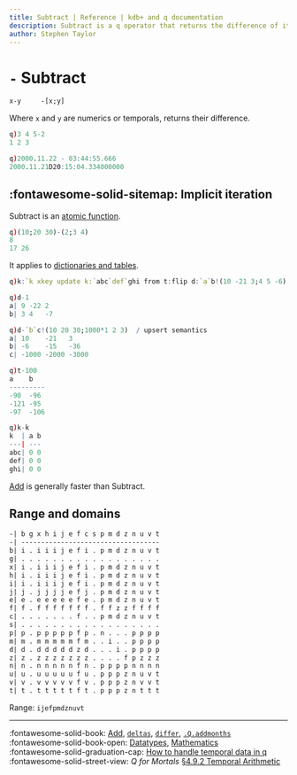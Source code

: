 ```yaml
---
title: Subtract | Reference | kdb+ and q documentation
description: Subtract is a q operator that returns the difference of its arguments for a wide range of datatypes.
author: Stephen Taylor
---
```

# `-` Subtract


```txt
x-y     -[x;y]
```

Where `x` and `y` are numerics or temporals, returns their 
difference.

```q
q)3 4 5-2
1 2 3

q)2000.11.22 - 03:44:55.666
2000.11.21D20:15:04.334000000
```


## :fontawesome-solid-sitemap: Implicit iteration

Subtract is an [atomic function](../basics/atomic.md).

```q
q)(10;20 30)-(2;3 4)
8
17 26
```

It applies to [dictionaries and tables](../basics/math.md#dictionaries-and-tables).

```q
q)k:`k xkey update k:`abc`def`ghi from t:flip d:`a`b!(10 -21 3;4 5 -6)

q)d-1
a| 9 -22 2
b| 3 4   -7

q)d-`b`c!(10 20 30;1000*1 2 3)  / upsert semantics
a| 10    -21   3
b| -6    -15   -36
c| -1000 -2000 -3000

q)t-100
a    b
---------
-90  -96
-121 -95
-97  -106

q)k-k
k  | a b
---| ---
abc| 0 0
def| 0 0
ghi| 0 0
```

[Add](add.md) is generally faster than Subtract.


## Range and domains

```txt
-| b g x h i j e f c s p m d z n u v t
-| -----------------------------------
b| i . i i i j e f i . p m d z n u v t
g| . . . . . . . . . . . . . . . . . .
x| i . i i i j e f i . p m d z n u v t
h| i . i i i j e f i . p m d z n u v t
i| i . i i i j e f i . p m d z n u v t
j| j . j j j j e f j . p m d z n u v t
e| e . e e e e e f e . p m d z n u v t
f| f . f f f f f f f . f f z z f f f f
c| . . . . . . . f . . p m d z n u v t
s| . . . . . . . . . . . . . . . . . .
p| p . p p p p p f p . n . . . p p p p
m| m . m m m m m f m . . i . . p p p p
d| d . d d d d d z d . . . i . p p p p
z| z . z z z z z z z . . . . f p z z z
n| n . n n n n n f n . p p p p n n n n
u| u . u u u u u f u . p p p z n u v t
v| v . v v v v v f v . p p p z n v v t
t| t . t t t t t f t . p p p z n t t t
```

Range: `ijefpmdznuvt`

----
:fontawesome-solid-book:
[Add](add.md),
[`deltas`](deltas.md),
[`differ`](differ.md),
[`.Q.addmonths`](dotq.md#qaddmonths)
<br>
:fontawesome-solid-book-open:
[Datatypes](../basics/datatypes.md),
[Mathematics](../basics/math.md)
<br>
:fontawesome-solid-graduation-cap:
[How to handle temporal data in q](../kb/temporal-data.md)
<br>
:fontawesome-solid-street-view:
_Q for Mortals_
[§4.9.2 Temporal Arithmetic](/q4m3/4_Operators/#492-temporal-arithmetic)


